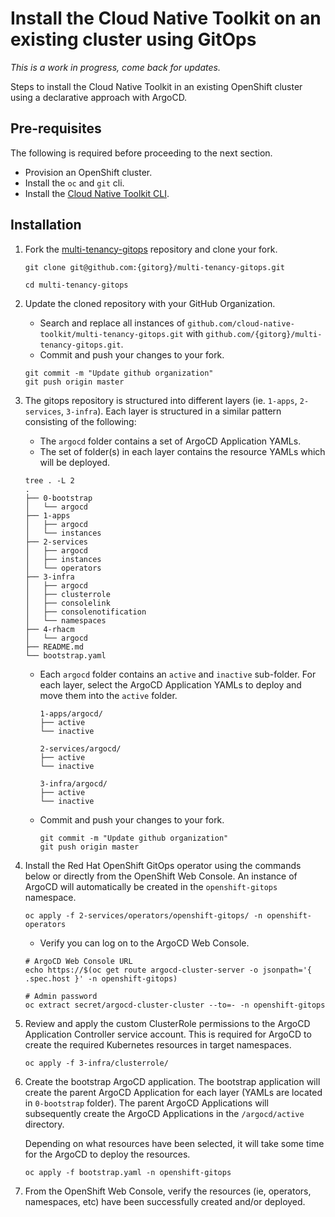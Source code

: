 # Install the Cloud Native Toolkit on an existing cluster using GitOps

<!--- cSpell:ignore gitorg YAMLs -->

_This is a work in progress, come back for updates._

Steps to install the Cloud Native Toolkit in an existing OpenShift cluster using a declarative approach with ArgoCD.

## Pre-requisites

The following is required before proceeding to the next section.

- Provision an OpenShift cluster.
- Install the `oc` and `git` cli.
- Install the [Cloud Native Toolkit CLI](http://localhost:8000/learning/dev-setup.html#install-the-cloud-native-toolkit-command-line-interface-cli).

## Installation

1. Fork the [multi-tenancy-gitops](https://github.com/cloud-native-toolkit/multi-tenancy-gitops) repository and clone your fork.

    ```shell
    git clone git@github.com:{gitorg}/multi-tenancy-gitops.git

    cd multi-tenancy-gitops
    ```

2. Update the cloned repository with your GitHub Organization.
    - Search and replace all instances of `github.com/cloud-native-toolkit/multi-tenancy-gitops.git` with `github.com/{gitorg}/multi-tenancy-gitops.git`.
    - Commit and push your changes to your fork.

    ```shell
    git commit -m "Update github organization"
    git push origin master
    ```

3. The gitops repository is structured into different layers (ie. `1-apps`, `2-services`, `3-infra`).  Each layer is structured in a similar pattern consisting of the following:
    - The `argocd` folder contains a set of ArgoCD Application YAMLs.
    - The set of folder(s) in each layer contains the resource YAMLs which will be deployed.

    ```shell
    tree . -L 2
    .
    ├── 0-bootstrap
    │   └── argocd
    ├── 1-apps
    │   ├── argocd
    │   └── instances
    ├── 2-services
    │   ├── argocd
    │   ├── instances
    │   └── operators
    ├── 3-infra
    │   ├── argocd
    │   ├── clusterrole
    │   ├── consolelink
    │   ├── consolenotification
    │   └── namespaces
    ├── 4-rhacm
    │   └── argocd
    ├── README.md
    └── bootstrap.yaml
    ```

    - Each `argocd` folder contains an `active` and `inactive` sub-folder.  For each layer, select the ArgoCD Application YAMLs to deploy and move them into the `active` folder.

        ```text
        1-apps/argocd/
        ├── active
        └── inactive

        2-services/argocd/
        ├── active
        └── inactive

        3-infra/argocd/
        ├── active
        └── inactive
        ```

    -  Commit and push your changes to your fork.

        ```shell
        git commit -m "Update github organization"
        git push origin master
        ```

4. Install the Red Hat OpenShift GitOps operator using the commands below or directly from the OpenShift Web Console.  An instance of ArgoCD will automatically be created in the `openshift-gitops` namespace.

    ```shell
    oc apply -f 2-services/operators/openshift-gitops/ -n openshift-operators
    ```

    - Verify you can log on to the ArgoCD Web Console.

    ```shell
    # ArgoCD Web Console URL
    echo https://$(oc get route argocd-cluster-server -o jsonpath='{ .spec.host }' -n openshift-gitops)

    # Admin password
    oc extract secret/argocd-cluster-cluster --to=- -n openshift-gitops
    ```

5. Review and apply the custom ClusterRole permissions to the ArgoCD Application Controller service account.  This is required for ArgoCD to create the required Kubernetes resources in target namespaces.

    ```shell
    oc apply -f 3-infra/clusterrole/
    ```

6. Create the bootstrap ArgoCD application.
    The bootstrap application will create the parent ArgoCD Application for each layer (YAMLs are located in `0-bootstrap` folder).
    The parent ArgoCD Applications will subsequently create the ArgoCD Applications in the `/argocd/active` directory.

    Depending on what resources have been selected, it will take some time for the ArgoCD to deploy the resources.

    ```shell
    oc apply -f bootstrap.yaml -n openshift-gitops
    ```

7. From the OpenShift Web Console, verify the resources (ie, operators, namespaces, etc) have been successfully created and/or deployed.
